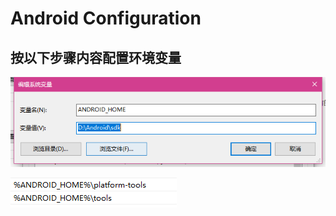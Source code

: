 # Android Configuration

## 按以下步骤内容配置环境变量
![Alt text](/images/SystemVariab.png)

![](/images/path.png)
